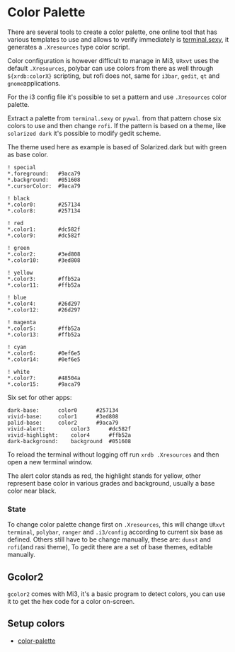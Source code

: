 # Color Palette
There are several tools to create a color palette, one online tool that has various templates to use and allows to verify immediately is [terminal.sexy](https://terminal.sexy/), it generates a `.Xresources` type color script.

Color configuration is however difficult to manage in Mi3, `URxvt` uses the default `.Xresources`, polybar can use colors from there as well through `${xrdb:colorX}` scripting, but rofi does not, same for `i3bar`, `gedit`, `qt` and `gnome`applications.

For the i3 config file it's possible to set a pattern and use `.Xresources` color palette.

Extract a palette from `terminal.sexy` or `pywal`. from that pattern chose six colors to use and then change `rofi`. If the pattern is based on a theme, like `solarized dark` it's possible to modify gedit scheme.

The theme used here as example is based of Solarized.dark but with green as base color.
```
! special
*.foreground:   #9aca79
*.background:   #051608
*.cursorColor:  #9aca79

! black
*.color0:       #257134
*.color8:       #257134

! red
*.color1:       #dc582f
*.color9:       #dc582f

! green
*.color2:       #3ed808
*.color10:      #3ed808

! yellow
*.color3:       #ffb52a
*.color11:      #ffb52a

! blue
*.color4:       #26d297
*.color12:      #26d297

! magenta
*.color5:       #ffb52a
*.color13:      #ffb52a

! cyan
*.color6:       #0ef6e5
*.color14:      #0ef6e5

! white
*.color7:       #48504a
*.color15:      #9aca79
```
Six set for other apps:
```
dark-base:		color0		#257134
vivid-base:		color1		#3ed808
palid-base:		color2		#9aca79
vivid-alert:		color3		#dc582f
vivid-highlight:	color4		#ffb52a
dark-background:	background	#051608
```

To reload the terminal without logging off run `xrdb .Xresources` and then open a new terminal window.

The alert color stands as red, the highlight stands for yellow, other represent base color in various grades and background, usually a base color near black.

### State
To change color palette change first on `.Xresources`, this will change `URxvt terminal`, `polybar`, `ranger` and `.i3/config` according to current six base as defined.
Others still have to be change manually, these are: `dunst` and `rofi`(and rasi theme), To gedit there are a set of base themes, editable manually.

## Gcolor2
`gcolor2` comes with Mi3, it's a basic program to detect colors, you can use it to get the hex code for a color on-screen.

## Setup colors

* [color-palette](https://github.com/simao-ferreira/color-palette)

